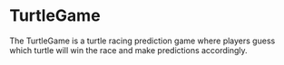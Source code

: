 # TurtleGame
The TurtleGame is a turtle racing prediction game where players guess which turtle will win the race and make predictions accordingly.
